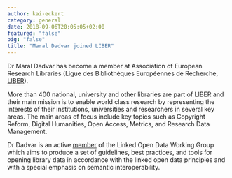 ```yaml
---
author: kai-eckert
category: general
date: 2018-09-06T20:05:05+02:00
featured: "false"
big: "false"
title: "Maral Dadvar joined LIBER"
---
```

Dr Maral Dadvar has become a member at Association of European Research Libraries (Ligue des Bibliothèques Européennes de Recherche, [LIBER](https://libereurope.eu/)).
<!--more-->

More than 400 national, university and other libraries are part of LIBER and their main mission is to enable world class research by representing the interests of their institutions, universities and researchers in several key areas.  The main areas of focus include key topics such as Copyright Reform, Digital Humanities, Open Access, Metrics, and Research Data Management.

Dr Dadvar is an active [member](https://libereurope.eu/blog/dt_team/maral-dadvar/) of the Linked Open Data Working Group  which aims to produce a set of guidelines, best practices, and tools for opening library data in accordance with the linked open data principles and with a special emphasis on semantic interoperability. 
 

